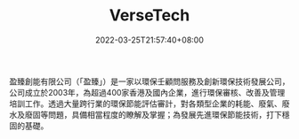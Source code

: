 ﻿---
weight: 
title: "VerseTech"
description: "盈臻創能有限公司（「盈臻」）是一家以環保壬顧問服務及創新環保技術發展公司，公司成立於2003年，為超過400家香港及國內企業，進行環保審核、改善及管理培訓工作。透過大量跨行業的環保節能評估審計，對各類型企業的耗能、廢氣、廢水及廢固等問題，具備相當程度的瞭解及掌握；為發展先進環保節能技術，打下穩固的基礎。"
date: 2022-03-25T21:57:40+08:00
lastmod: 2022-03-25T16:45:40+08:00
draft: false
authors: ["Metabd"]
featuredImage: "432.webp"
link: "http://www.versetech.cn/"
tags: ["VerseTech","虚拟会议"]
categories: ["navigation"]
navigation: ["虚拟会议"]
lightgallery: true
toc: true
pinned: false
recommend: false
recommend1: false
---
盈臻創能有限公司（「盈臻」）是一家以環保壬顧問服務及創新環保技術發展公司，公司成立於2003年，為超過400家香港及國內企業，進行環保審核、改善及管理培訓工作。透過大量跨行業的環保節能評估審計，對各類型企業的耗能、廢氣、廢水及廢固等問題，具備相當程度的瞭解及掌握；為發展先進環保節能技術，打下穩固的基礎。
